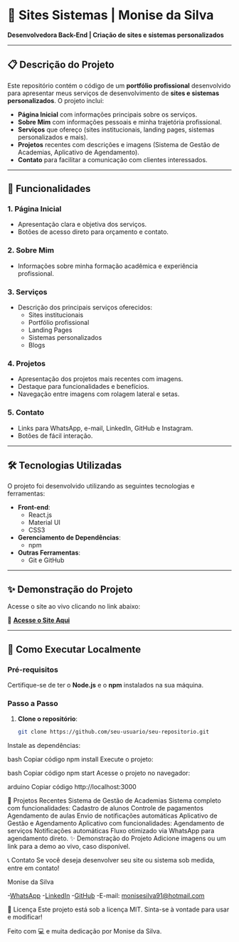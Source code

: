 # 🚀 Sites Sistemas | Monise da Silva

**Desenvolvedora Back-End | Criação de sites e sistemas personalizados**

---

## 📋 **Descrição do Projeto**

Este repositório contém o código de um **portfólio profissional** desenvolvido para apresentar meus serviços de desenvolvimento de **sites e sistemas personalizados**. O projeto inclui:

- **Página Inicial** com informações principais sobre os serviços.
- **Sobre Mim** com informações pessoais e minha trajetória profissional.
- **Serviços** que ofereço (sites institucionais, landing pages, sistemas personalizados e mais).
- **Projetos** recentes com descrições e imagens (Sistema de Gestão de Academias, Aplicativo de Agendamento).
- **Contato** para facilitar a comunicação com clientes interessados.

---

## 🔑 **Funcionalidades**

### 1. **Página Inicial**
   - Apresentação clara e objetiva dos serviços.
   - Botões de acesso direto para orçamento e contato.

### 2. **Sobre Mim**
   - Informações sobre minha formação acadêmica e experiência profissional.

### 3. **Serviços**
   - Descrição dos principais serviços oferecidos:
     - Sites institucionais
     - Portfólio profissional
     - Landing Pages
     - Sistemas personalizados
     - Blogs

### 4. **Projetos**
   - Apresentação dos projetos mais recentes com imagens.
   - Destaque para funcionalidades e benefícios.
   - Navegação entre imagens com rolagem lateral e setas.

### 5. **Contato**
   - Links para WhatsApp, e-mail, LinkedIn, GitHub e Instagram.
   - Botões de fácil interação.

---

## 🛠️ **Tecnologias Utilizadas**

O projeto foi desenvolvido utilizando as seguintes tecnologias e ferramentas:

- **Front-end**:
  - React.js
  - Material UI
  - CSS3
- **Gerenciamento de Dependências**:
  - npm
- **Outras Ferramentas**:
  - Git e GitHub

---
## ✨ **Demonstração do Projeto**

Acesse o site ao vivo clicando no link abaixo:

🔗 **[Acesse o Site Aqui](https://www.sitessistemas.com.br)**

---

## 📝 **Como Executar Localmente**

### **Pré-requisitos**
Certifique-se de ter o **Node.js** e o **npm** instalados na sua máquina.

### **Passo a Passo**

1. **Clone o repositório**:
   ```bash
   git clone https://github.com/seu-usuario/seu-repositorio.git
Instale as dependências:

bash
Copiar código
npm install
Execute o projeto:

bash
Copiar código
npm start
Acesse o projeto no navegador:

arduino
Copiar código
http://localhost:3000

📝 Projetos Recentes
Sistema de Gestão de Academias
Sistema completo com funcionalidades:
Cadastro de alunos
Controle de pagamentos
Agendamento de aulas
Envio de notificações automáticas
Aplicativo de Gestão e Agendamento
Aplicativo com funcionalidades:
Agendamento de serviços
Notificações automáticas
Fluxo otimizado via WhatsApp para agendamento direto.
✨ Demonstração do Projeto
Adicione imagens ou um link para a demo ao vivo, caso disponível.

📞 Contato
Se você deseja desenvolver seu site ou sistema sob medida, entre em contato!

Monise da Silva

-[WhatsApp](https://wa.me/5514991784044)
-[LinkedIn](https://linkedin.com/in/monise-da-silva)
-[GitHub](https://github.com/monise91)
-E-mail: monisesilva91@hotmail.com

🔗 Licença
Este projeto está sob a licença MIT. Sinta-se à vontade para usar e modificar!

Feito com 💻 e muita dedicação por Monise da Silva.
